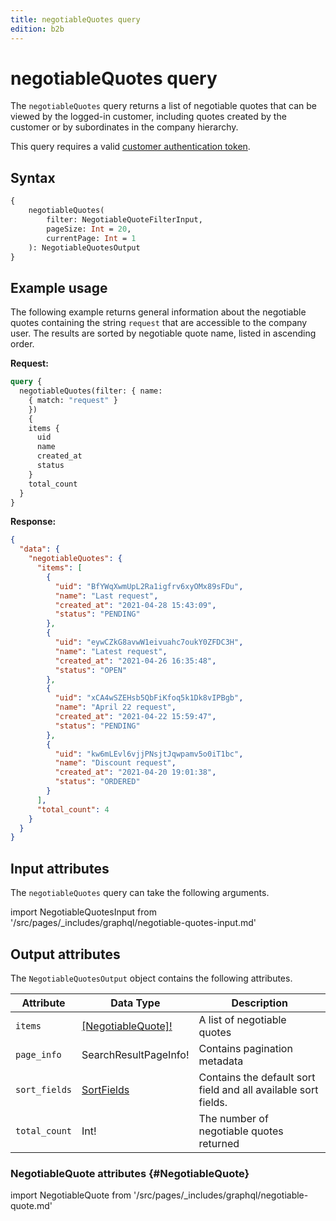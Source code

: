 ```yaml
---
title: negotiableQuotes query
edition: b2b   
---
```


# negotiableQuotes query

The `negotiableQuotes` query returns a list of negotiable quotes that can be viewed by the logged-in customer, including quotes created by the customer or by subordinates in the company hierarchy.

This query requires a valid [customer authentication token](../../../customer/mutations/generate-token.md).

## Syntax

```graphql
{
    negotiableQuotes(
        filter: NegotiableQuoteFilterInput,
        pageSize: Int = 20,
        currentPage: Int = 1
    ): NegotiableQuotesOutput
}
```

## Example usage

The following example returns general information about the negotiable quotes containing the string `request` that are accessible to the company user. The results are sorted by negotiable quote name, listed in ascending order.

**Request:**

```graphql
query {
  negotiableQuotes(filter: { name:
    { match: "request" }
    })
    {
    items {
      uid
      name
      created_at
      status
    }
    total_count
  }
}
```

**Response:**

```json
{
  "data": {
    "negotiableQuotes": {
      "items": [
        {
          "uid": "BfYWqXwmUpL2Ra1igfrv6xyOMx89sFDu",
          "name": "Last request",
          "created_at": "2021-04-28 15:43:09",
          "status": "PENDING"
        },
        {
          "uid": "eywCZkG8avwW1eivuahc7oukY0ZFDC3H",
          "name": "Latest request",
          "created_at": "2021-04-26 16:35:48",
          "status": "OPEN"
        },
        {
          "uid": "xCA4wSZEHsb5QbFiKfoq5k1Dk8vIPBgb",
          "name": "April 22 request",
          "created_at": "2021-04-22 15:59:47",
          "status": "PENDING"
        },
        {
          "uid": "kw6mLEvl6vjjPNsjtJqwpamv5o0iT1bc",
          "name": "Discount request",
          "created_at": "2021-04-20 19:01:38",
          "status": "ORDERED"
        }
      ],
      "total_count": 4
    }
  }
}
```

## Input attributes

The `negotiableQuotes` query can take the following arguments.

import NegotiableQuotesInput from '/src/pages/_includes/graphql/negotiable-quotes-input.md'

<NegotiableQuotesInput />

## Output attributes

The `NegotiableQuotesOutput` object contains the following attributes.

Attribute | Data Type | Description
--- | --- | ---
`items` | [[NegotiableQuote]!](#NegotiableQuote) | A list of negotiable quotes
`page_info` | SearchResultPageInfo! | Contains pagination metadata
`sort_fields` | [SortFields](../../../products/queries/products.md#sortfields-attributes) | Contains the default sort field and all available sort fields.
`total_count` | Int! | The number of negotiable quotes returned

### NegotiableQuote attributes {#NegotiableQuote}

import NegotiableQuote from '/src/pages/_includes/graphql/negotiable-quote.md'

<NegotiableQuote />
